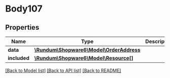 # Body107

## Properties
Name | Type | Description | Notes
------------ | ------------- | ------------- | -------------
**data** | [**\Rundum\Shopware6\Model\OrderAddress**](OrderAddress.md) |  | [optional] 
**included** | [**\Rundum\Shopware6\Model\Resource[]**](Resource.md) |  | [optional] 

[[Back to Model list]](../../README.md#documentation-for-models) [[Back to API list]](../../README.md#documentation-for-api-endpoints) [[Back to README]](../../README.md)


